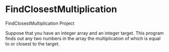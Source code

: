 # FindClosestMultiplication
FindClosestMultiplication Project

Suppose that you have an integer array and an integer target. 
This program finds out any two numbers in the array the multiplication of which is equal to or closest to the target.
